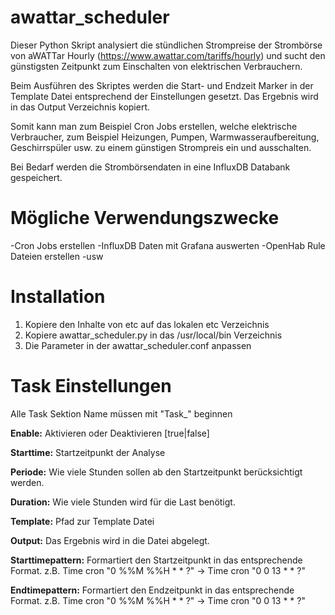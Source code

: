 # awattar_scheduler
Dieser Python Skript analysiert die stündlichen Strompreise der Strombörse von aWATTar Hourly (https://www.awattar.com/tariffs/hourly) und sucht den günstigsten Zeitpunkt zum Einschalten von elektrischen Verbrauchern.

Beim Ausführen des Skriptes werden die Start- und Endzeit Marker in der Template Datei entsprechend der Einstellungen gesetzt. Das Ergebnis wird in das Output Verzeichnis kopiert. 

Somit kann man zum Beispiel Cron Jobs erstellen, welche elektrische Verbraucher, zum Beispiel Heizungen, Pumpen, Warmwasseraufbereitung, Geschirrspüler usw. zu einem günstigen Strompreis ein und ausschalten.

Bei Bedarf werden die Strombörsendaten in eine InfluxDB Databank gespeichert.

# Mögliche Verwendungszwecke
-Cron Jobs erstellen
-InfluxDB Daten mit Grafana auswerten
-OpenHab Rule Dateien erstellen
-usw



# Installation

1. Kopiere den Inhalte von etc auf das lokalen etc Verzeichnis
2. Kopiere awattar_scheduler.py in das /usr/local/bin Verzeichnis
3. Die Parameter in der awattar_scheduler.conf anpassen

# Task Einstellungen
Alle Task Sektion Name müssen mit "Task_" beginnen

**Enable:**
	Aktivieren oder Deaktivieren [true|false]

**Starttime:**
	Startzeitpunkt der Analyse

**Periode:**
	Wie viele Stunden sollen ab den Startzeitpunkt berücksichtigt werden. 

**Duration:**
	Wie viele Stunden wird für die Last benötigt.

**Template:**
	Pfad zur Template Datei

**Output:**
	Das Ergebnis wird in die Datei abgelegt.

**Starttimepattern:**
	Formartiert den Startzeitpunkt in das entsprechende Format. z.B. Time cron "0 %%M %%H * * ?" -> Time cron "0 0 13 * * ?"

**Endtimepattern:**
	Formartiert den Endzeitpunkt in das entsprechende Format. z.B. Time cron "0 %%M %%H * * ?" -> Time cron "0 0 13 * * ?"
